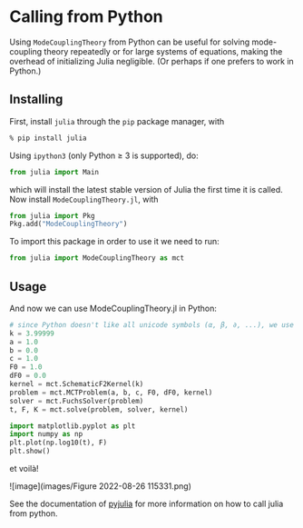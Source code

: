 # Calling from Python

Using `ModeCouplingTheory` from Python can be useful for solving mode-coupling theory repeatedly or for large systems of equations, making the overhead of initializing Julia negligible. (Or perhaps if one prefers to work in Python.)

## Installing

First, install `julia` through the `pip` package manager, with

```bash
% pip install julia
```

Using `ipython3` (only Python $\geq$ 3 is supported), do:

```python
from julia import Main
```

which will install the latest stable version of Julia the first time it is called. Now install `ModeCouplingTheory.jl`, with

```python
from julia import Pkg
Pkg.add("ModeCouplingTheory")
```

To import this package in order to use it we need to run:

```python
from julia import ModeCouplingTheory as mct
```

## Usage

And now we can use ModeCouplingTheory.jl in Python:

```python
# since Python doesn't like all unicode symbols (α, β, ∂, ...), we use standard letters:
k = 3.99999
a = 1.0
b = 0.0
c = 1.0
F0 = 1.0
dF0 = 0.0
kernel = mct.SchematicF2Kernel(k)
problem = mct.MCTProblem(a, b, c, F0, dF0, kernel)
solver = mct.FuchsSolver(problem)
t, F, K = mct.solve(problem, solver, kernel)

import matplotlib.pyplot as plt
import numpy as np
plt.plot(np.log10(t), F)
plt.show()
```

et voilà!

![image](images/Figure 2022-08-26 115331.png)

See the documentation of [pyjulia](https://pyjulia.readthedocs.io/en/latest/usage.html) for more information on how to call julia from python.